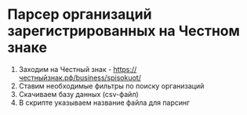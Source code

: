 # Парсер организаций зарегистрированных на Честном знаке
1. Заходим на Честный знак - https://честныйзнак.рф/business/spisokuot/
2. Ставим необходимые фильтры по поиску организаций
3. Скачиваем базу данных (csv-файл)
4. В скрипте указываем название файла для парсинг
